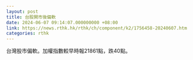 ```yaml
---
layout: post
title: 台股開市後偏軟
date: 2024-06-07 09:14:07.000000000 +08:00
link: https://news.rthk.hk/rthk/ch/component/k2/1756458-20240607.htm
categories: rthk
---
```


台灣股市偏軟。加權指數較早時報21861點，跌40點。

